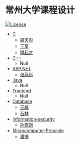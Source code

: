 # 常州大学课程设计

[![License](https://img.shields.io/badge/license-WTFPL-blue.svg)](LICENSE)

- [C](C)
  - [周天彤](C/周天彤)
  - [王军](C/王军)
  - [程起才](C/程起才)
- [C++](C++)
  - Null
- [ASP.NET](ASP.NET)
  - [张燕新](ASP.NET/张燕新)
- [Java](Java)
  - Null
- [Frontend](Frontend)
  - Null
- [Database](Database)
  - [王辉](Database/王辉)
  - [石林](Database/石林)
- [Information-security](Information-security)
  - [孙霓刚](Information-security/孙霓刚)
- [Microcomputer-Principle](Microcomputer-Principle)
  - [潘操](Microcomputer-Principle/潘操)